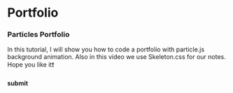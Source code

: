 # Portfolio

### Particles Portfolio
In this tutorial, I will show you how to code a portfolio with particle.js background animation. Also in this video we use Skeleton.css for our notes. Hope you like it❗️

#### submit
